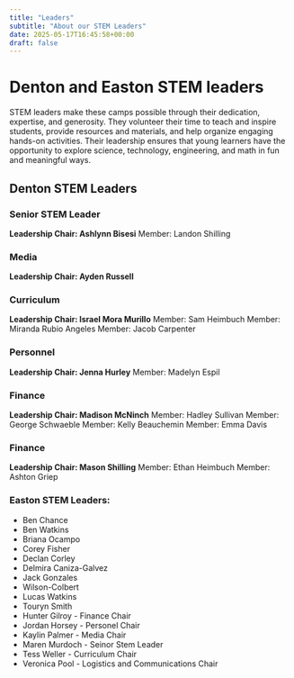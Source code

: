 ```yaml
---
title: "Leaders"
subtitle: "About our STEM Leaders"
date: 2025-05-17T16:45:58+00:00
draft: false
---
```


# Denton and Easton STEM leaders

STEM leaders make these camps possible through their dedication, expertise, and generosity. They volunteer their time to teach and inspire students, provide resources and materials, and help organize engaging hands-on activities. Their leadership ensures that young learners have the opportunity to explore science, technology, engineering, and math in fun and meaningful ways.

## Denton STEM Leaders

### Senior STEM Leader
**Leadership Chair: Ashlynn Bisesi**
Member: Landon Shilling

### Media
**Leadership Chair: Ayden Russell**

### Curriculum
**Leadership Chair: Israel Mora Murillo**
Member: Sam Heimbuch
Member: Miranda Rubio Angeles 
Member: Jacob Carpenter

### Personnel
**Leadership Chair: Jenna Hurley**
Member: Madelyn Espil

### Finance 
**Leadership Chair: Madison McNinch**
Member: Hadley Sullivan
Member: George Schwaeble
Member: Kelly Beauchemin
Member: Emma Davis

### Finance 
**Leadership Chair: Mason Shilling**
Member: Ethan Heimbuch
Member: Ashton Griep







### Easton STEM Leaders:
- Ben Chance
- Ben Watkins
- Briana Ocampo
- Corey Fisher
- Declan Corley
- Delmira Caniza-Galvez
- Jack Gonzales
- Wilson-Colbert
- Lucas Watkins
- Touryn Smith
- Hunter Gilroy - Finance Chair
- Jordan Horsey - Personel Chair
- Kaylin Palmer - Media Chair
- Maren Murdoch - Seinor Stem Leader
- Tess Weller - Curriculum Chair
- Veronica Pool - Logistics and Communications Chair
